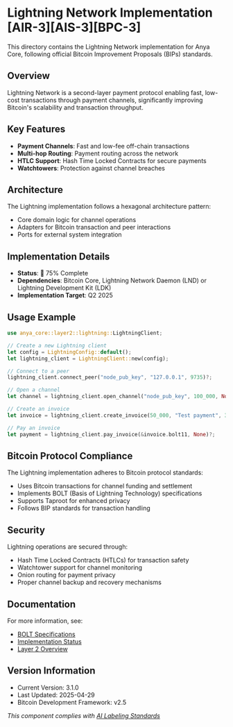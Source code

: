 # Lightning Network Implementation [AIR-3][AIS-3][BPC-3]

This directory contains the Lightning Network implementation for Anya Core, following official Bitcoin Improvement Proposals (BIPs) standards.

## Overview

Lightning Network is a second-layer payment protocol enabling fast, low-cost transactions through payment channels, significantly improving Bitcoin's scalability and transaction throughput.

## Key Features

- **Payment Channels**: Fast and low-fee off-chain transactions
- **Multi-hop Routing**: Payment routing across the network
- **HTLC Support**: Hash Time Locked Contracts for secure payments
- **Watchtowers**: Protection against channel breaches

## Architecture

The Lightning implementation follows a hexagonal architecture pattern:

- Core domain logic for channel operations
- Adapters for Bitcoin transaction and peer interactions
- Ports for external system integration

## Implementation Details

- **Status**: 🔄 75% Complete
- **Dependencies**: Bitcoin Core, Lightning Network Daemon (LND) or Lightning Development Kit (LDK)
- **Implementation Target**: Q2 2025

## Usage Example

```rust
use anya_core::layer2::lightning::LightningClient;

// Create a new Lightning client
let config = LightningConfig::default();
let lightning_client = LightningClient::new(config);

// Connect to a peer
lightning_client.connect_peer("node_pub_key", "127.0.0.1", 9735)?;

// Open a channel
let channel = lightning_client.open_channel("node_pub_key", 100_000, None, false)?;

// Create an invoice
let invoice = lightning_client.create_invoice(50_000, "Test payment", 3600)?;

// Pay an invoice
let payment = lightning_client.pay_invoice(&invoice.bolt11, None)?;
```

## Bitcoin Protocol Compliance

The Lightning implementation adheres to Bitcoin protocol standards:

- Uses Bitcoin transactions for channel funding and settlement
- Implements BOLT (Basis of Lightning Technology) specifications
- Supports Taproot for enhanced privacy
- Follows BIP standards for transaction handling

## Security

Lightning operations are secured through:

- Hash Time Locked Contracts (HTLCs) for transaction safety
- Watchtower support for channel monitoring
- Onion routing for payment privacy
- Proper channel backup and recovery mechanisms

## Documentation

For more information, see:

- [BOLT Specifications](https://github.com/lightning/bolts)
- [Implementation Status](../../../docs/IMPLEMENTATION_MILESTONES.md)
- [Layer 2 Overview](../../../anya-bitcoin/docs/layer2/OVERVIEW.md)

## Version Information

- Current Version: 3.1.0
- Last Updated: 2025-04-29
- Bitcoin Development Framework: v2.5

*This component complies with [AI Labeling Standards](../../../docs/standards/AI_LABELING.md)* 
